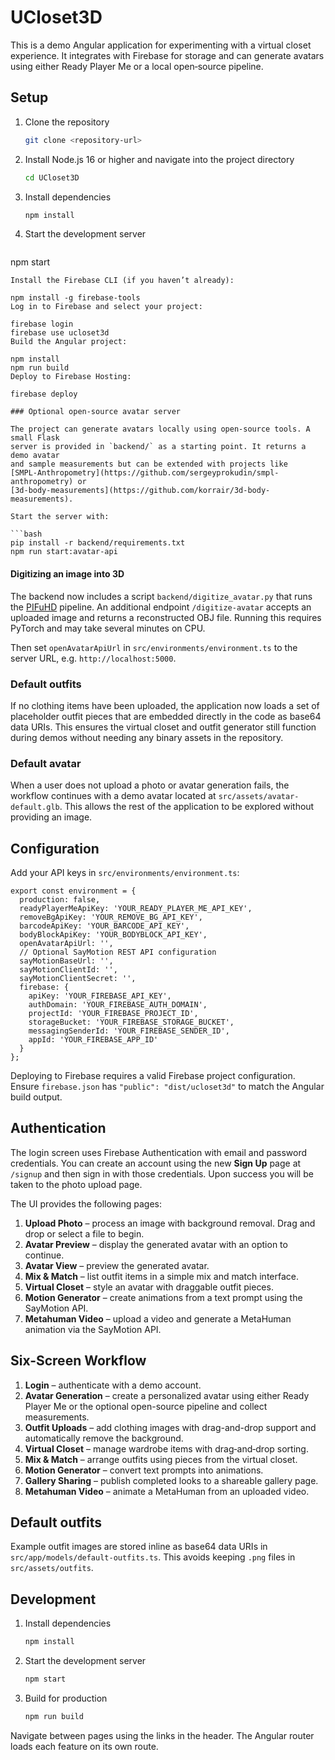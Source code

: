 # UCloset3D

This is a demo Angular application for experimenting with a virtual closet experience. It integrates with Firebase for storage and can generate avatars using either Ready Player Me or a local open‑source pipeline.

## Setup

1. Clone the repository
   ```bash
   git clone <repository-url>
   ```
2. Install Node.js 16 or higher and navigate into the project directory
   ```bash
   cd UCloset3D
   ```
3. Install dependencies
   ```bash
   npm install
   ```
4. Start the development server
   ```bash
  npm start
  ```
Install the Firebase CLI (if you haven’t already):

npm install -g firebase-tools
Log in to Firebase and select your project:

firebase login
firebase use ucloset3d
Build the Angular project:

npm install
npm run build
Deploy to Firebase Hosting:

firebase deploy

### Optional open-source avatar server

The project can generate avatars locally using open-source tools. A small Flask
server is provided in `backend/` as a starting point. It returns a demo avatar
and sample measurements but can be extended with projects like
[SMPL-Anthropometry](https://github.com/sergeyprokudin/smpl-anthropometry) or
[3d-body-measurements](https://github.com/korrair/3d-body-measurements).

Start the server with:

```bash
pip install -r backend/requirements.txt
npm run start:avatar-api
```

#### Digitizing an image into 3D

The backend now includes a script `backend/digitize_avatar.py` that runs the
[PIFuHD](https://github.com/facebookresearch/pifuhd) pipeline. An additional
endpoint `/digitize-avatar` accepts an uploaded image and returns a reconstructed
OBJ file. Running this requires PyTorch and may take several minutes on CPU.

Then set `openAvatarApiUrl` in `src/environments/environment.ts` to the server
URL, e.g. `http://localhost:5000`.

### Default outfits

If no clothing items have been uploaded, the application now loads a set of
placeholder outfit pieces that are embedded directly in the code as base64
data URIs. This ensures the virtual closet and outfit generator still function
during demos without needing any binary assets in the repository.

### Default avatar

When a user does not upload a photo or avatar generation fails, the workflow
continues with a demo avatar located at `src/assets/avatar-default.glb`. This
allows the rest of the application to be explored without providing an image.

## Configuration

Add your API keys in `src/environments/environment.ts`:

```
export const environment = {
  production: false,
  readyPlayerMeApiKey: 'YOUR_READY_PLAYER_ME_API_KEY',
  removeBgApiKey: 'YOUR_REMOVE_BG_API_KEY',
  barcodeApiKey: 'YOUR_BARCODE_API_KEY',
  bodyBlockApiKey: 'YOUR_BODYBLOCK_API_KEY',
  openAvatarApiUrl: '',
  // Optional SayMotion REST API configuration
  sayMotionBaseUrl: '',
  sayMotionClientId: '',
  sayMotionClientSecret: '',
  firebase: {
    apiKey: 'YOUR_FIREBASE_API_KEY',
    authDomain: 'YOUR_FIREBASE_AUTH_DOMAIN',
    projectId: 'YOUR_FIREBASE_PROJECT_ID',
    storageBucket: 'YOUR_FIREBASE_STORAGE_BUCKET',
    messagingSenderId: 'YOUR_FIREBASE_SENDER_ID',
    appId: 'YOUR_FIREBASE_APP_ID'
  }
};
```

Deploying to Firebase requires a valid Firebase project configuration. Ensure `firebase.json` has `"public": "dist/ucloset3d"` to match the Angular build output.

## Authentication

The login screen uses Firebase Authentication with email and password credentials. You can create an account using the new **Sign Up** page at `/signup` and then sign in with those credentials. Upon success you will be taken to the photo upload page.

The UI provides the following pages:
1. **Upload Photo** – process an image with background removal. Drag and drop or select a file to begin.
2. **Avatar Preview** – display the generated avatar with an option to continue.
3. **Avatar View** – preview the generated avatar.
4. **Mix & Match** – list outfit items in a simple mix and match interface.
5. **Virtual Closet** – style an avatar with draggable outfit pieces.
6. **Motion Generator** – create animations from a text prompt using the SayMotion API.
7. **Metahuman Video** – upload a video and generate a MetaHuman animation via the SayMotion API.

## Six-Screen Workflow

1. **Login** – authenticate with a demo account.
2. **Avatar Generation** – create a personalized avatar using either Ready Player Me or the optional open-source pipeline and collect measurements.
3. **Outfit Uploads** – add clothing images with drag-and-drop support and automatically remove the background.
4. **Virtual Closet** – manage wardrobe items with drag‑and‑drop sorting.
5. **Mix & Match** – arrange outfits using pieces from the virtual closet.
6. **Motion Generator** – convert text prompts into animations.
7. **Gallery Sharing** – publish completed looks to a shareable gallery page.
8. **Metahuman Video** – animate a MetaHuman from an uploaded video.

## Default outfits

Example outfit images are stored inline as base64 data URIs in
`src/app/models/default-outfits.ts`. This avoids keeping `.png` files in
`src/assets/outfits`.

## Development

1. Install dependencies
   ```bash
   npm install
   ```
2. Start the development server
   ```bash
   npm start
   ```
3. Build for production
   ```bash
   npm run build
   ```

Navigate between pages using the links in the header. The Angular router loads each feature on its own route.

